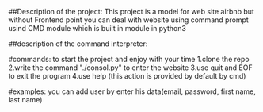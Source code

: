 ##Description of the project:
This project is a model for web site airbnb but without Frontend point
you can deal with website using command prompt usind CMD module
which is built in module in python3

##description of the command interpreter:

#commands:
to start the project and enjoy with your time 
1.clone the repo 
2.write the command "./consol.py" to enter the website
3.use quit and EOF to exit the program
4.use help (this action is provided by default by cmd)

#examples:
you can add user 
by enter his data(email, password, first name, last name)
